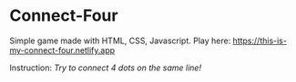 # Connect-Four
Simple game made with HTML, CSS, Javascript. Play here: https://this-is-my-connect-four.netlify.app

Instruction:
*Try to connect 4 dots on the same line!*

